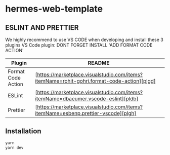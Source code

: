 # hermes-web-template

## ESLINT AND PRETTIER

We highly recommend to use VS CODE when developing and install these 3 plugins
VS Code plugin: DONT FORGET INSTALL 'ADD FORMAT CODE ACTION'

| Plugin             | README                                                                                     |
| ------------------ | ------------------------------------------------------------------------------------------ |
| Format Code Action | [https://marketplace.visualstudio.com/items?itemName=rohit-gohri.format-code-action][plgd] |
| ESLint             | [https://marketplace.visualstudio.com/items?itemName=dbaeumer.vscode-eslint][pldb]         |
| Prettier           | [https://marketplace.visualstudio.com/items?itemName=esbenp.prettier-vscode][plgh]         |

## Installation

```sh
yarn
yarn dev
```
